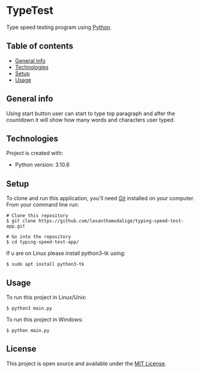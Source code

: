 # TypeTest

Type speed testing program using [Python](https://www.python.org/).

## Table of contents
* [General info](#general-info)
* [Technologies](#technologies)
* [Setup](#setup)
* [Usage](#usage)

## General info
Using start button user can start to type top paragraph and after the countdown it will show how many words and characters user typed. 

## Technologies
Project is created with:
* Python version: 3.10.6
	
## Setup

To clone and run this application, you'll need [Git](https://git-scm.com) installed on your computer.\
From your command line run:

```
# Clone this repository
$ git clone https://github.com/lasanthamudalige/typing-speed-test-app.git

# Go into the repository
$ cd typing-speed-test-app/
```

If u are on Linux please install python3-tk using:

```
$ sudo apt install python3-tk
```

## Usage

To run this project in Linux/Unix:

```
$ python3 main.py
```

To run this project in Windows:

```
$ python main.py
```

## License 
This project is open source and available under the [MIT License](https://github.com/lasanthamudalige/typing-speed-test-app/blob/main/license).
